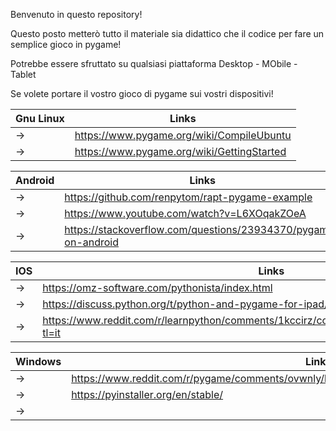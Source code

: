Benvenuto in questo repository!

Questo posto metterò tutto il materiale sia didattico che il codice per fare un semplice gioco in pygame!

Potrebbe essere sfruttato su qualsiasi piattaforma Desktop - MObile - Tablet

Se volete portare il vostro gioco di pygame sui vostri dispositivi!

|Gnu Linux|Links|
|---|---|
| -> | https://www.pygame.org/wiki/CompileUbuntu|
|-> |https://www.pygame.org/wiki/GettingStarted|

|Android |Links|
|---|---|
|-> |https://github.com/renpytom/rapt-pygame-example|
|-> |https://www.youtube.com/watch?v=L6XOqakZOeA|
|-> |https://stackoverflow.com/questions/23934370/pygame-on-android|


|IOS |Links|
|---|---|
|->|https://omz-software.com/pythonista/index.html|
|->|https://discuss.python.org/t/python-and-pygame-for-ipad/29861|
|->|https://www.reddit.com/r/learnpython/comments/1kccirz/coding_with_pygame_natively_on_ios/?tl=it|

|Windows |Links|
|---|---|
|-> |https://www.reddit.com/r/pygame/comments/ovwnly/how_do_you_make_your_py_game_into_an_exe_file/|
|-> |https://pyinstaller.org/en/stable/|
|-> ||https://pythonprogramming.net/converting-pygame-executable-cx_freeze/|

